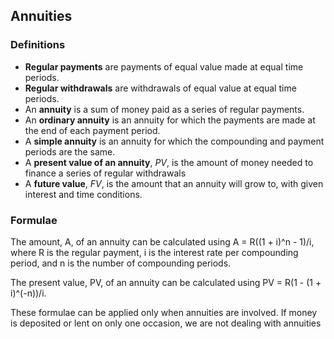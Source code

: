 Annuities
-------

### Definitions

* **Regular payments** are payments of equal value made at equal time periods.
* **Regular withdrawals** are withdrawals of equal value at equal time periods.
* An **annuity** is a sum of money paid as a series of regular payments.
* An **ordinary annuity** is an annuity for which the payments are made at the end of each payment period.
* A **simple annuity** is an annuity for which the compounding and payment periods are the same.
* A **present value of an annuity**, *PV*, is the amount of money needed to finance a series of regular withdrawals
* A **future value**, *FV*, is the amount that an annuity will grow to, with given interest and time conditions.


### Formulae

The amount, A, of an annuity can be calculated using A = R((1 + i)^n - 1)/i, where R is the regular payment, i is the interest rate per compounding period, and n is the number of compounding periods.

The present value, PV, of an annuity can be calculated using PV = R(1 - (1 + i)^(-n))/i. 

These formulae can be applied only when annuities are involved. If money is deposited or lent on only one occasion, we are not dealing with annuities